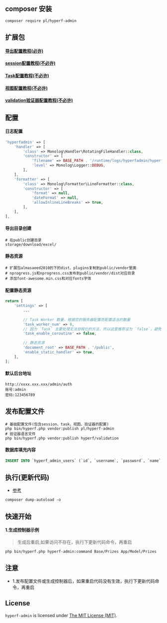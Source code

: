 ## composer 安装
```
composer require pl/hyperf-admin

```

## 扩展包
#### [导出配置教程(必许)](https://blog.csdn.net/qq_29755359/article/details/104575938)
#### [session配置教程(不必许)](https://hyperf.wiki/2.0/#/zh-cn/session)
#### [Task配置教程(不必许)](https://hyperf.wiki/2.0/#/zh-cn/task)
#### [视图配置教程(不必许)](https://hyperf.wiki/2.0/#/zh-cn/view)
#### [validation验证器配置教程(不必许)](https://hyperf.wiki/2.0/#/zh-cn/validation)

## 配置

#### 日志配置
```php
'hyperfadmin' => [
    'handler' => [
        'class' => Monolog\Handler\RotatingFileHandler::class,
        'constructor' => [
            'filename' => BASE_PATH . '/runtime/logs/hyperfadmin/hyperfadmin.log',
            'level' => Monolog\Logger::DEBUG,
        ],
    ],
    'formatter' => [
        'class' => Monolog\Formatter\LineFormatter::class,
        'constructor' => [
            'format' => null,
            'dateFormat' => null,
            'allowInlineLineBreaks' => true,
        ],
    ],
],
```

#### 导出目录创建
```$xslt
# 在public创建目录
storage/download/excel/
```

#### 静态资源

```
# 扩展包almasaeed2010的下的dist、plugins复制到public/vendor里面
# nprogress.js和nprogress.css发布到public/vendor/dist对应目录
# 添加font-awesome.min.css和对应fonts字体
```

#### 配置静态资源
```php
return [
    'settings' => [
        ...
        
        // Task Worker 数量，根据您的服务器配置而配置适当的数量
        'task_worker_num' => 8,
        // 因为 `Task` 主要处理无法协程化的方法，所以这里推荐设为 `false`，避免协程下出现数据混淆的情况
        'task_enable_coroutine' => false,
        
        // 静态资源
        'document_root' => BASE_PATH . '/public',
        'enable_static_handler' => true,
    ],
];
```

#### 默认后台地址
```
http://xxxx.xxx.xxx/admin/auth
账号:admin
密码:123456789
```

## 发布配置文件
```
# 基础配置文件(包含session、task、视图、验证器的配置)
php bin/hyperf.php vendor:publish pl/hyperf-admin
# 验证器语言文件
php bin/hyperf.php vendor:publish hyperf/validation
```

#### 数据库填充内容
```SQL
INSERT INTO `hyperf_admin_users` (`id`, `username`, `password`, `name`, `avatar`, `created_at`, `updated_at`) VALUES ('1', 'admin', 'BOa24Yjd71KPvZWVTyIYGg==', 'admin', 'http://hyperf-admin.it/public/upload/15966093203947.png', '2020-08-05 13:58:08', '2020-08-05 14:35:22');
```

## 执行(更新代码)
- [参考](https://hyperf.wiki/2.0/#/zh-cn/quick-start/questions)
```
composer dump-autoload -o
```

## 快速开始

#### 1.生成控制器示例

> 生成后重启,如果访问不存在，执行下更新代码命令，再重启

```
php bin/hyperf.php hyperf-admin:command Base/Prizes App/Model/Prizes  
```

## 注意

- 1.发布配置文件或生成控制器后，如果重启代码没有生效，执行下更新代码命令，再重启

License
------------
`hyperf-admin` is licensed under [The MIT License (MIT)](LICENSE).
